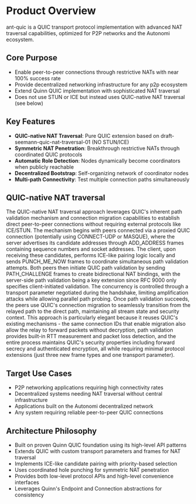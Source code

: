# Product Overview

ant-quic is a QUIC transport protocol implementation with advanced NAT traversal capabilities, optimized for P2P networks and the Autonomi ecosystem.

## Core Purpose
- Enable peer-to-peer connections through restrictive NATs with near 100% success rate
- Provide decentralized networking infrastructure for any p2p ecosystem
- Extend Quinn QUIC implementation with sophisticated NAT traversal
- Does not use STUN or ICE but instead uses QUIC-native NAT traversal (see below)

## Key Features
- **QUIC-native NAT Traversal**: Pure QUIC extension based on draft-seemann-quic-nat-traversal-01 (NO STUN/ICE)
- **Symmetric NAT Penetration**: Breakthrough restrictive NATs through coordinated QUIC protocols
- **Automatic Role Detection**: Nodes dynamically become coordinators when publicly reachable
- **Decentralized Bootstrap**: Self-organizing network of coordinator nodes
- **Multi-path Connectivity**: Test multiple connection paths simultaneously

## QUIC-native NAT traversal 

The QUIC-native NAT traversal approach leverages QUIC's inherent path validation mechanism and connection migration capabilities to establish direct peer-to-peer connections without requiring external protocols like ICE/STUN. The mechanism begins with peers connected via a proxied QUIC connection (potentially using CONNECT-UDP or MASQUE), where the server advertises its candidate addresses through ADD_ADDRESS frames containing sequence numbers and socket addresses. The client, upon receiving these candidates, performs ICE-like pairing logic locally and sends PUNCH_ME_NOW frames to coordinate simultaneous path validation attempts. Both peers then initiate QUIC path validation by sending PATH_CHALLENGE frames to create bidirectional NAT bindings, with the server-side path validation being a key extension since RFC 9000 only specifies client-initiated validation. The concurrency is controlled through a transport parameter negotiated during the handshake, limiting amplification attacks while allowing parallel path probing. Once path validation succeeds, the peers use QUIC's connection migration to seamlessly transition from the relayed path to the direct path, maintaining all stream state and security context. This approach is particularly elegant because it reuses QUIC's existing mechanisms - the same connection IDs that enable migration also allow the relay to forward packets without decryption, path validation provides built-in RTT measurement and packet loss detection, and the entire process maintains QUIC's security properties including forward secrecy and authenticated encryption, all while requiring minimal protocol extensions (just three new frame types and one transport parameter).

## Target Use Cases
- P2P networking applications requiring high connectivity rates
- Decentralized systems needing NAT traversal without central infrastructure
- Applications built on the Autonomi decentralized network
- Any system requiring reliable peer-to-peer QUIC connections

## Architecture Philosophy
- Built on proven Quinn QUIC foundation using its high-level API patterns
- Extends QUIC with custom transport parameters and frames for NAT traversal
- Implements ICE-like candidate pairing with priority-based selection
- Uses coordinated hole punching for symmetric NAT penetration
- Provides both low-level protocol APIs and high-level convenience interfaces
- Leverages Quinn's Endpoint and Connection abstractions for consistency